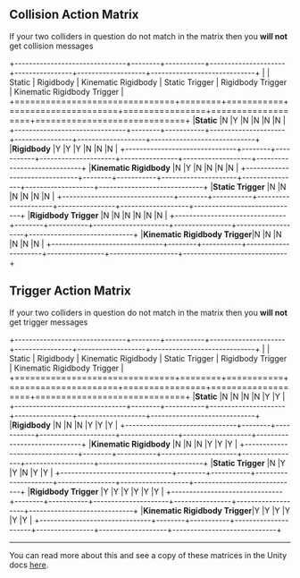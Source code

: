 ## Collision Action Matrix

If your two colliders in question do not match in the matrix then you **will not** get collision messages

+-------------------------------+--------+-----------+---------------------+----------------+-------------------+-----------------------------+
|                               | Static | Rigidbody | Kinematic Rigidbody | Static Trigger | Rigidbody Trigger | Kinematic Rigidbody Trigger |
+===============================+========+===========+=====================+================+===================+=============================+
|**Static**                     |N       |Y          |N                    |N               |N                  |N                            |
+-------------------------------+--------+-----------+---------------------+----------------+-------------------+-----------------------------+
|**Rigidbody**                  |Y       |Y          |Y                    |N               |N                  |N                            |
+-------------------------------+--------+-----------+---------------------+----------------+-------------------+-----------------------------+
|**Kinematic Rigidbody**        |N       |Y          |N                    |N               |N                  |N                            |
+-------------------------------+--------+-----------+---------------------+----------------+-------------------+-----------------------------+
|**Static Trigger**             |N       |N          |N                    |N               |N                  |N                            |
+-------------------------------+--------+-----------+---------------------+----------------+-------------------+-----------------------------+
|**Rigidbody Trigger**          |N       |N          |N                    |N               |N                  |N                            |
+-------------------------------+--------+-----------+---------------------+----------------+-------------------+-----------------------------+
|**Kinematic Rigidbody Trigger**|N       |N          |N                    |N               |N                  |N                            |
+-------------------------------+--------+-----------+---------------------+----------------+-------------------+-----------------------------+

## Trigger Action Matrix

If your two colliders in question do not match in the matrix then you **will not** get trigger messages

+-------------------------------+--------+-----------+---------------------+----------------+-------------------+-----------------------------+
|                               | Static | Rigidbody | Kinematic Rigidbody | Static Trigger | Rigidbody Trigger | Kinematic Rigidbody Trigger |
+===============================+========+===========+=====================+================+===================+=============================+
|**Static**                     |N       |N          |N                    |N               |Y                  |Y                            |
+-------------------------------+--------+-----------+---------------------+----------------+-------------------+-----------------------------+
|**Rigidbody**                  |N       |N          |N                    |Y               |Y                  |Y                            |
+-------------------------------+--------+-----------+---------------------+----------------+-------------------+-----------------------------+
|**Kinematic Rigidbody**        |N       |N          |N                    |Y               |Y                  |Y                            |
+-------------------------------+--------+-----------+---------------------+----------------+-------------------+-----------------------------+
|**Static Trigger**             |N       |Y          |Y                    |N               |Y                  |Y                            |
+-------------------------------+--------+-----------+---------------------+----------------+-------------------+-----------------------------+
|**Rigidbody Trigger**          |Y       |Y          |Y                    |Y               |Y                  |Y                            |
+-------------------------------+--------+-----------+---------------------+----------------+-------------------+-----------------------------+
|**Kinematic Rigidbody Trigger**|Y       |Y          |Y                    |Y               |Y                  |Y                            |
+-------------------------------+--------+-----------+---------------------+----------------+-------------------+-----------------------------+

---

You can read more about this and see a copy of these matrices in the Unity docs [here](https://docs.unity3d.com/Manual/CollidersOverview.html).